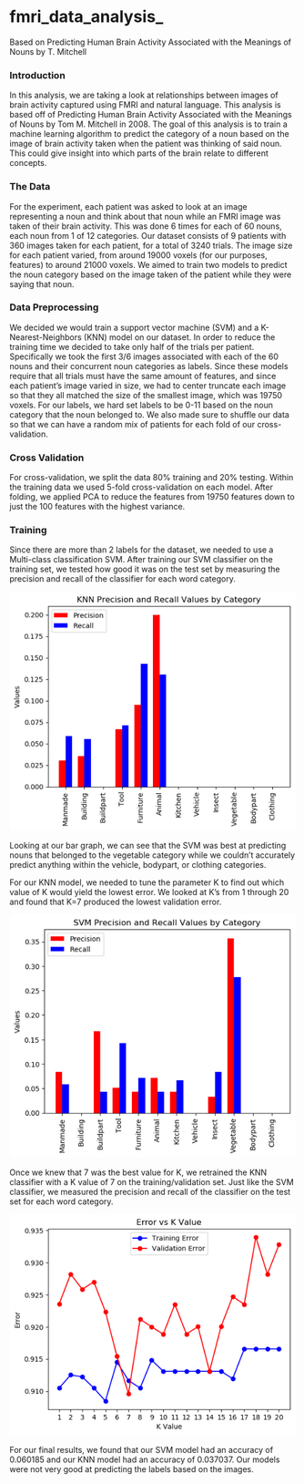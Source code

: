 # fmri_data_analysis_

Based on Predicting Human Brain Activity Associated with the Meanings of Nouns by T. Mitchell


### Introduction
In this analysis, we are taking a look at relationships between images of brain activity captured using FMRI and natural language. This analysis is based off of Predicting Human Brain Activity Associated with the Meanings of Nouns by Tom M. Mitchell in 2008. The goal of this analysis is to train a machine learning algorithm to predict the category of a noun based on the image of brain activity taken when the patient was thinking of said noun. This could give insight into which parts of the brain relate to different concepts.

### The Data
For the experiment, each patient was asked to look at an image representing a noun and think about that noun while an FMRI image was taken of their brain activity. This was done 6 times for each of 60 nouns, each noun from 1 of 12 categories. Our dataset consists of 9 patients with 360 images taken for each patient, for a total of 3240 trials. The image size for each patient varied, from around 19000 voxels (for our purposes, features) to around 21000 voxels. We aimed to train two models to predict the noun category based on the image taken of the patient while they were saying that noun.

### Data Preprocessing
We decided we would train a support vector machine (SVM) and a K-Nearest-Neighbors (KNN) model on our dataset. In order to reduce the training time we decided to take only half of the trials per patient. Specifically we took the first 3/6 images associated with each of the 60 nouns and their concurrent noun categories as labels. Since these models require that all trials must have the same amount of features, and since each patient’s image varied in size, we had to center truncate each image so that they all matched the size of the smallest image, which was 19750 voxels. For our labels, we hard set labels to be 0-11 based on the noun category that the noun belonged to. We also made sure to shuffle our data so that we can have a random mix of patients for each fold of our cross-validation. 

### Cross Validation
For cross-validation, we split the data 80% training and 20% testing. Within the training data we used 5-fold cross-validation on each model. After folding, we applied PCA to reduce the features from 19750 features down to just the 100 features with the highest variance. 

### Training
Since there are more than 2 labels for the dataset, we needed to use a Multi-class classification SVM. After training our SVM classifier on the training set, we tested how good it was on the test set by measuring the precision and recall of the classifier for each word category.

![](images/image1.png)

Looking at our bar graph, we can see that the SVM was best at predicting nouns that belonged to the vegetable category while we couldn’t accurately predict anything within the vehicle, bodypart, or clothing categories. 

For our KNN model, we needed to tune the parameter K to find out which value of K would yield the lowest error. We looked at K’s from 1 through 20 and found that K=7 produced the lowest validation error.

![](images/image2.png)

Once we knew that 7 was the best value for K, we retrained the KNN classifier with a K value of 7 on the training/validation set. Just like the SVM classifier, we measured the precision and recall of the classifier on the test set for each word category.

![](images/image3.png)

For our final results, we found that our SVM model had an accuracy of 0.060185 and our KNN model had an accuracy of 0.037037. Our models were not very good at predicting the labels based on the images. 
